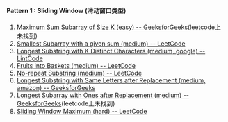 #### Pattern 1 : Sliding Window (滑动窗口类型)
1. [Maximum Sum Subarray of Size K (easy) -- GeeksforGeeks](https://www.geeksforgeeks.org/find-maximum-minimum-sum-subarray-size-k/)(leetcode上未找到)
2. [Smallest Subarray with a given sum (medium) -- LeetCode](https://leetcode.com/problems/minimum-size-subarray-sum/)
3. [Longest Substring with K Distinct Characters (medium, google) -- LintCode](https://www.lintcode.com/problem/longest-substring-with-at-most-k-distinct-characters/description)
4. [Fruits into Baskets (medium) -- LeetCode](https://leetcode.com/problems/fruit-into-baskets/)
5. [No-repeat Substring (medium) -- LeetCode](https://leetcode.com/problems/longest-substring-without-repeating-characters/)
6. [Longest Substring with Same Letters after Replacement (medium, amazon) -- GeeksforGeeks](https://practice.geeksforgeeks.org/problems/maximum-sub-string-after-at-most-k-changes/0)
7. [Longest Subarray with Ones after Replacement (medium) -- GeeksforGeeks](https://www.geeksforgeeks.org/longest-subsegment-1s-formed-changing-k-0s/)(leetcode上未找到)
8. [Sliding Window Maximum (hard) -- LeetCode](https://leetcode.com/problems/sliding-window-maximum/)
